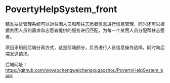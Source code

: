 # PovertyHelpSystem_front
精准扶贫管理系统可以对贫困人员和帮扶志愿者信息进行信息管理，同时还可以根据贫困人员的需求和志愿者提供的服务进行匹配，为每一个贫困人员分配帮扶志愿者。

项目采用前后端分离方式，这是前端部分，负责进行人员信息操作选择，同时向后端发送请求。

后端网址：https://github.com/woyaochengweichengxugaoshou/PovertyHelpSystem_back

